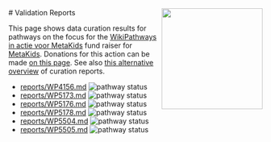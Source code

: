<img style="float: right; width: 200px" src="https://cms-assets.nporadio.nl/npo3fm/NPO-Serious-Request-Logo-Groen-Ik-Steun-RGB.png" />
# Validation Reports


This page shows data curation results for pathways on the focus for the [WikiPathways in actie voor MetaKids](https://sr24.wikipathways.org/) fund raiser for [MetaKids](https://metakids.nl/). Donations for this action can be made [on this page](https://www.npo3fm.nl/kominactie/acties/wikipathways-in-actie-voor-metakids). See also [this alternative overview](index2.md) of curation reports.

* [reports/WP4156.md](reports/WP4156.md) <img alt="pathway status" src="https://img.shields.io/endpoint?url=https://wikipathways.org/sr24-curation/reports/WP4156.json">
* [reports/WP5173.md](reports/WP5173.md) <img alt="pathway status" src="https://img.shields.io/endpoint?url=https://wikipathways.org/sr24-curation/reports/WP5173.json">
* [reports/WP5176.md](reports/WP5176.md) <img alt="pathway status" src="https://img.shields.io/endpoint?url=https://wikipathways.org/sr24-curation/reports/WP5176.json">
* [reports/WP5178.md](reports/WP5178.md) <img alt="pathway status" src="https://img.shields.io/endpoint?url=https://wikipathways.org/sr24-curation/reports/WP5178.json">
* [reports/WP5504.md](reports/WP5504.md) <img alt="pathway status" src="https://img.shields.io/endpoint?url=https://wikipathways.org/sr24-curation/reports/WP5504.json">
* [reports/WP5505.md](reports/WP5505.md) <img alt="pathway status" src="https://img.shields.io/endpoint?url=https://wikipathways.org/sr24-curation/reports/WP5505.json">
